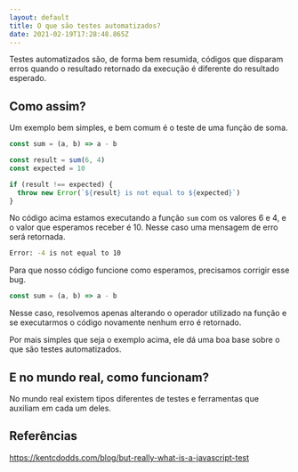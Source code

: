 ```yaml
---
layout: default
title: O que são testes automatizados?
date: 2021-02-19T17:28:48.865Z
---
```

Testes automatizados são, de forma bem resumida, códigos que disparam erros quando o resultado retornado da execução é diferente do resultado esperado.

## Como assim?

Um exemplo bem simples, e bem comum é o teste de uma função de soma.

```javascript
const sum = (a, b) => a - b

const result = sum(6, 4)
const expected = 10

if (result !== expected) {
  throw new Error(`${result} is not equal to ${expected}`)
}
```

No código acima estamos executando a função `sum` com os valores 6 e 4, e o valor que esperamos receber é 10. Nesse caso uma mensagem de erro será retornada.

```bash
Error: -4 is not equal to 10
```

Para que nosso código funcione como esperamos, precisamos corrigir esse bug.

```javascript
const sum = (a, b) => a - b
```

Nesse caso, resolvemos apenas alterando o operador utilizado na função e se executarmos o código novamente nenhum erro é retornado.

Por mais simples que seja o exemplo acima, ele dá uma boa base sobre o que são testes automatizados.

## E no mundo real, como funcionam?

No mundo real existem tipos diferentes de testes e ferramentas que auxiliam em cada um deles.

## Referências

<https://kentcdodds.com/blog/but-really-what-is-a-javascript-test>